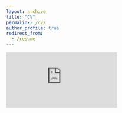 ```yaml
---
layout: archive
title: "CV"
permalink: /cv/
author_profile: true
redirect_from:
  - /resume
---
```

<!-- 
{% include base_path %}

Education
======
* B.S. in GitHub, GitHub University, 2012
* M.S. in Jekyll, GitHub University, 2014
* Ph.D in Version Control Theory, GitHub University, 2018 (expected)

Work experience
======
* Summer 2015: Research Assistant
  * Github University
  * Duties included: Tagging issues
  * Supervisor: Professor Git

* Fall 2015: Research Assistant
  * Github University
  * Duties included: Merging pull requests
  * Supervisor: Professor Hub
  
Skills
======
* Skill 1
* Skill 2
  * Sub-skill 2.1
  * Sub-skill 2.2
  * Sub-skill 2.3
* Skill 3

Publications
======
  <ul>{% for post in site.publications %}
    {% include archive-single-cv.html %}
  {% endfor %}</ul>
  
Talks
======
  <ul>{% for post in site.talks %}
    {% include archive-single-talk-cv.html %}
  {% endfor %}</ul>
  
Teaching
======
  <ul>{% for post in site.teaching %}
    {% include archive-single-cv.html %}
  {% endfor %}</ul>
  
Service and leadership
======
* Currently signed in to 43 different slack teams

<a href="lucascofano.github.io/documents/cv.pdf" target="_blank">PDF.</a> -->

<!-- <object data="lucascofano.github.io{{ site.baseurl }}/documents/cv.pdf" width="1000" height="1000" type='application/pdf'/> -->

<embed src="https://lucascofano.github.io/documents/cv.pdf" type="application/pdf" />